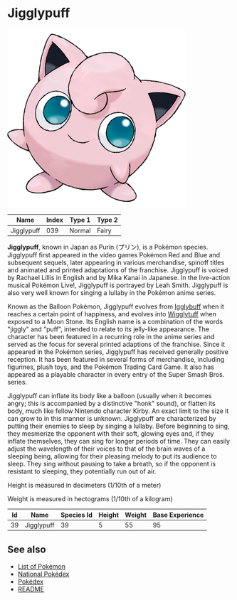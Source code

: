 # Jigglypuff


![Jigglypuff](images/039.png)

| **Name** | **Index** | **Type 1** | **Type 2** |
|----|----|----|----|
| Jigglypuff | 039 | Normal | Fairy  |

**Jigglypuff**, known in Japan as Purin (&#x30d7;&#x30ea;&#x30f3;), is a Pok&#x00e9;mon species. Jigglypuff first appeared in the video games Pok&#x00e9;mon Red and Blue and subsequent sequels, later appearing in various merchandise, spinoff titles and animated and printed adaptations of the franchise. Jigglypuff is voiced by Rachael Lillis in English and by Mika Kanai in Japanese. In the live-action musical Pok&#x00e9;mon Live!, Jigglypuff is portrayed by Leah Smith. Jigglypuff is also very well known for singing a lullaby in the Pok&#x00e9;mon anime series.

Known as the Balloon Pok&#x00e9;mon, Jigglypuff evolves from [Igglybuff](Igglybuff.md) when it reaches a certain point of happiness, and evolves into [Wigglytuff](Wigglytuff.md) when exposed to a Moon Stone. Its English name is a combination of the words "jiggly" and "puff", intended to relate to its jelly-like appearance. The character has been featured in a recurring role in the anime series and served as the focus for several printed adaptions of the franchise. Since it appeared in the Pok&#x00e9;mon series, Jigglypuff has received generally positive reception. It has been featured in several forms of merchandise, including figurines, plush toys, and the Pok&#x00e9;mon Trading Card Game. It also has appeared as a playable character in every entry of the Super Smash Bros. series.

Jigglypuff can inflate its body like a balloon (usually when it becomes angry; this is accompanied by a distinctive "honk" sound), or flatten its body, much like fellow Nintendo character Kirby. An exact limit to the size it can grow to in this manner is unknown. Jigglypuff are characterized by putting their enemies to sleep by singing a lullaby. Before beginning to sing, they mesmerize the opponent with their soft, glowing eyes and, if they inflate themselves, they can sing for longer periods of time. They can easily adjust the wavelength of their voices to that of the brain waves of a sleeping being, allowing for their pleasing melody to put its audience to sleep. They sing without pausing to take a breath, so if the opponent is resistant to sleeping, they potentially run out of air.

Height is measured in decimeters (1/10th of a meter)

Weight is measured in hectograms (1/10th of a kilogram)

| **Id** | **Name** | **Species Id** | **Height** | **Weight** | **Base Experience** |
|--------|----------|----------------|------------|------------|---------------------|
| 39 | Jigglypuff | 39 | 5 | 55 | 95 |


## See also

- [List of Pokémon](../pokemon.md)
- [National Pokédex](../national_pokedex.md)
- [Pokédex](../pokedex.md)
- [README](../README.md)

